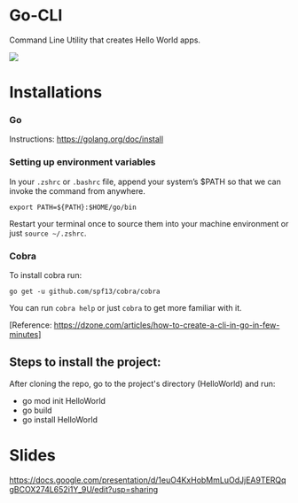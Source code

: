 # Go-CLI
Command Line Utility that creates Hello World apps.


<img src="https://ordina-jworks.github.io/img/make-your-own-cli-with-golang-and-cobra/banner.jpg" />

# Installations

       
### Go 
Instructions: https://golang.org/doc/install

### Setting up environment variables

In your `.zshrc` or `.bashrc` file, append your system’s $PATH so that we can invoke the command from anywhere.

`export PATH=${PATH}:$HOME/go/bin`

Restart your terminal once to source them into your machine environment or just `source ~/.zshrc`.


### Cobra
To install cobra run: 

`go get -u github.com/spf13/cobra/cobra`

You can run `cobra help` or just `cobra` to get more familiar with it.


[Reference: https://dzone.com/articles/how-to-create-a-cli-in-go-in-few-minutes]





## Steps to install the project:

After cloning the repo, go to the project's directory (HelloWorld) and run:

- go mod init HelloWorld
- go build
- go install HelloWorld



# Slides
https://docs.google.com/presentation/d/1euO4KxHobMmLuOdJjEA9TERQqgBCOX274L652i1Y_9U/edit?usp=sharing
